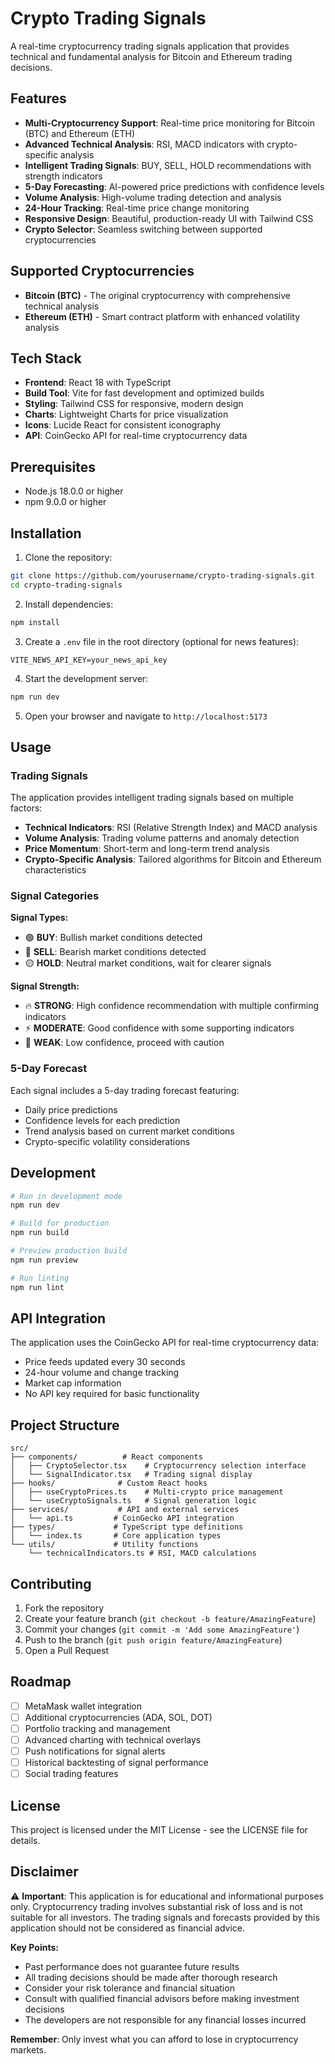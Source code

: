 # Crypto Trading Signals

A real-time cryptocurrency trading signals application that provides technical and fundamental analysis for Bitcoin and Ethereum trading decisions.

## Features

- **Multi-Cryptocurrency Support**: Real-time price monitoring for Bitcoin (BTC) and Ethereum (ETH)
- **Advanced Technical Analysis**: RSI, MACD indicators with crypto-specific analysis
- **Intelligent Trading Signals**: BUY, SELL, HOLD recommendations with strength indicators
- **5-Day Forecasting**: AI-powered price predictions with confidence levels
- **Volume Analysis**: High-volume trading detection and analysis
- **24-Hour Tracking**: Real-time price change monitoring
- **Responsive Design**: Beautiful, production-ready UI with Tailwind CSS
- **Crypto Selector**: Seamless switching between supported cryptocurrencies

## Supported Cryptocurrencies

- **Bitcoin (BTC)** - The original cryptocurrency with comprehensive technical analysis
- **Ethereum (ETH)** - Smart contract platform with enhanced volatility analysis

## Tech Stack

- **Frontend**: React 18 with TypeScript
- **Build Tool**: Vite for fast development and optimized builds
- **Styling**: Tailwind CSS for responsive, modern design
- **Charts**: Lightweight Charts for price visualization
- **Icons**: Lucide React for consistent iconography
- **API**: CoinGecko API for real-time cryptocurrency data

## Prerequisites

- Node.js 18.0.0 or higher
- npm 9.0.0 or higher

## Installation

1. Clone the repository:
```bash
git clone https://github.com/yourusername/crypto-trading-signals.git
cd crypto-trading-signals
```

2. Install dependencies:
```bash
npm install
```

3. Create a `.env` file in the root directory (optional for news features):
```env
VITE_NEWS_API_KEY=your_news_api_key
```

4. Start the development server:
```bash
npm run dev
```

5. Open your browser and navigate to `http://localhost:5173`

## Usage

### Trading Signals

The application provides intelligent trading signals based on multiple factors:

- **Technical Indicators**: RSI (Relative Strength Index) and MACD analysis
- **Volume Analysis**: Trading volume patterns and anomaly detection
- **Price Momentum**: Short-term and long-term trend analysis
- **Crypto-Specific Analysis**: Tailored algorithms for Bitcoin and Ethereum characteristics

### Signal Categories

**Signal Types:**
- 🟢 **BUY**: Bullish market conditions detected
- 🔴 **SELL**: Bearish market conditions detected  
- 🟡 **HOLD**: Neutral market conditions, wait for clearer signals

**Signal Strength:**
- 🔥 **STRONG**: High confidence recommendation with multiple confirming indicators
- ⚡ **MODERATE**: Good confidence with some supporting indicators
- 💫 **WEAK**: Low confidence, proceed with caution

### 5-Day Forecast

Each signal includes a 5-day trading forecast featuring:
- Daily price predictions
- Confidence levels for each prediction
- Trend analysis based on current market conditions
- Crypto-specific volatility considerations

## Development

```bash
# Run in development mode
npm run dev

# Build for production
npm run build

# Preview production build
npm run preview

# Run linting
npm run lint
```

## API Integration

The application uses the CoinGecko API for real-time cryptocurrency data:
- Price feeds updated every 30 seconds
- 24-hour volume and change tracking
- Market cap information
- No API key required for basic functionality

## Project Structure

```
src/
├── components/          # React components
│   ├── CryptoSelector.tsx    # Cryptocurrency selection interface
│   └── SignalIndicator.tsx   # Trading signal display
├── hooks/              # Custom React hooks
│   ├── useCryptoPrices.ts    # Multi-crypto price management
│   └── useCryptoSignals.ts   # Signal generation logic
├── services/           # API and external services
│   └── api.ts         # CoinGecko API integration
├── types/             # TypeScript type definitions
│   └── index.ts       # Core application types
└── utils/             # Utility functions
    └── technicalIndicators.ts # RSI, MACD calculations
```

## Contributing

1. Fork the repository
2. Create your feature branch (`git checkout -b feature/AmazingFeature`)
3. Commit your changes (`git commit -m 'Add some AmazingFeature'`)
4. Push to the branch (`git push origin feature/AmazingFeature`)
5. Open a Pull Request

## Roadmap

- [ ] MetaMask wallet integration
- [ ] Additional cryptocurrencies (ADA, SOL, DOT)
- [ ] Portfolio tracking and management
- [ ] Advanced charting with technical overlays
- [ ] Push notifications for signal alerts
- [ ] Historical backtesting of signal performance
- [ ] Social trading features

## License

This project is licensed under the MIT License - see the LICENSE file for details.

## Disclaimer

⚠️ **Important**: This application is for educational and informational purposes only. Cryptocurrency trading involves substantial risk of loss and is not suitable for all investors. The trading signals and forecasts provided by this application should not be considered as financial advice. 

**Key Points:**
- Past performance does not guarantee future results
- All trading decisions should be made after thorough research
- Consider your risk tolerance and financial situation
- Consult with qualified financial advisors before making investment decisions
- The developers are not responsible for any financial losses incurred

**Remember**: Only invest what you can afford to lose in cryptocurrency markets.
